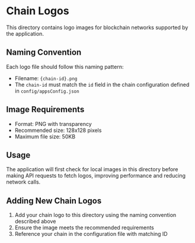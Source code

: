 # Chain Logos

This directory contains logo images for blockchain networks supported by the application.

## Naming Convention

Each logo file should follow this naming pattern:
- Filename: `{chain-id}.png`
- The `chain-id` must match the `id` field in the chain configuration defined in `config/appsConfig.json`

## Image Requirements

- Format: PNG with transparency
- Recommended size: 128x128 pixels
- Maximum file size: 50KB

## Usage

The application will first check for local images in this directory before making API requests to fetch logos, improving performance and reducing network calls.

## Adding New Chain Logos

1. Add your chain logo to this directory using the naming convention described above
2. Ensure the image meets the recommended requirements
3. Reference your chain in the configuration file with matching ID 